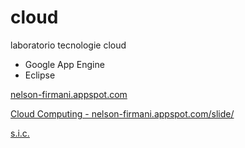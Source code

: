 # cloud
laboratorio tecnologie cloud

* Google App Engine
* Eclipse

[nelson-firmani.appspot.com](http://nelson-firmani.appspot.com/)

[Cloud Computing - nelson-firmani.appspot.com/slide/](http://nelson-firmani.appspot.com/slide/index.html#/bored)

[s.i.c.](http://sic-goal.appspot.com/)


